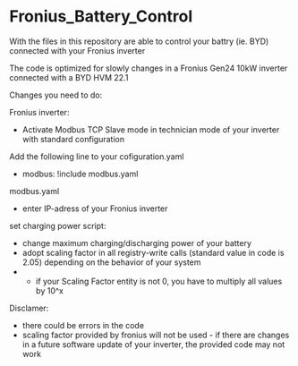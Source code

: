 # Fronius_Battery_Control
With the files in this repository are able to control your battry (ie. BYD) connected with your Fronius inverter

The code is optimized for slowly changes in a Fronius Gen24 10kW inverter connected with a BYD HVM 22.1

Changes you need to do:

Fronius inverter:
* Activate Modbus TCP Slave mode in technician mode of your inverter with standard configuration

Add the following line to your cofiguration.yaml
* modbus: !include modbus.yaml
  
modbus.yaml
* enter IP-adress of your Fronius inverter

set charging power script:
* change maximum charging/discharging power of your battery
* adopt scaling factor in all registry-write calls (standard value in code is 2.05) depending on the behavior of your system
* * if your Scaling Factor entity is not 0, you have to multiply all values by 10^x

Disclamer:
* there could be errors in the code
* scaling factor provided by fronius will not be used - if there are changes in a future software update of your inverter, the provided code may not work
